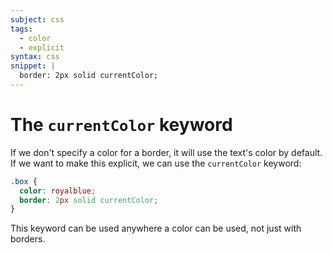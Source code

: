 ```yaml
---
subject: css
tags:
  - color
  - explicit
syntax: css
snippet: |
  border: 2px solid currentColor;
---
```


# The `currentColor` keyword

If we don't specify a color for a border, it will use the text's color by
default. If we want to make this explicit, we can use the `currentColor`
keyword:

```css
.box {
  color: royalblue;
  border: 2px solid currentColor;
}
```

This keyword can be used anywhere a color can be used, not just with borders.
